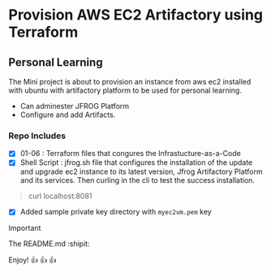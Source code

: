 # Provision AWS EC2 Artifactory using Terraform

## Personal Learning ##

The Mini project is about to provision an instance from aws ec2 installed with ubuntu with artifactory platform to be used for personal learning.

- Can adminester JFROG Platform
- Configure and add Artifacts. 

### Repo Includes ###

- [x] 01-06         : Terraform files that congures the Infrastucture-as-a-Code
- [x] Shell Script  : jfrog.sh file that configures the installation of the update and upgrade ec2 instance to its latest version, Jfrog Artifactory Platform and its services. Then curling in the cli to test the success installation.

> curl localhost:8081

- [x] Added sample private key directory with `myec2vm.pem` key


> [!IMPORTANT]
> The README.md :shipit: 

Enjoy! :+1: :+1: :+1: